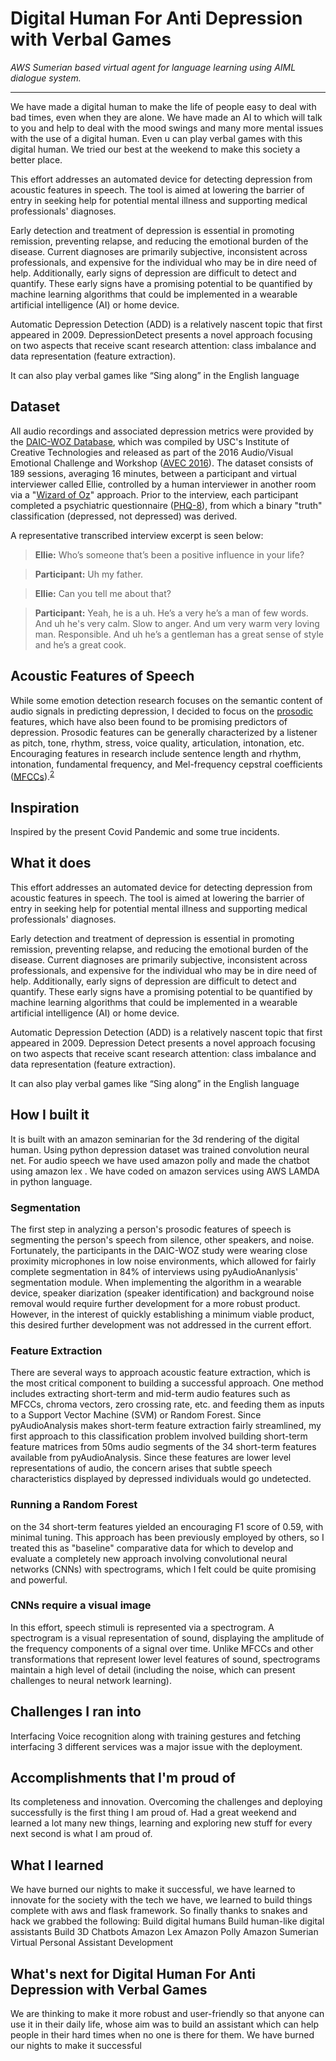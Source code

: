 # Digital Human For Anti Depression with Verbal Games

*AWS Sumerian based virtual agent for language learning using AIML dialogue system.*

---
We have made a digital human to make the life of people easy to deal with bad times, even when they are alone. We have made an AI to which will talk to you and help to deal with the mood swings and many more mental issues with the use of a digital human. Even u can play verbal games with this digital human. We tried our best at the weekend to make this society a better place.

This effort addresses an automated device for detecting depression from acoustic features in speech. The tool is aimed at lowering the barrier of entry in seeking help for potential mental illness and supporting medical professionals' diagnoses.

Early detection and treatment of depression is essential in promoting remission, preventing relapse, and reducing the emotional burden of the disease. Current diagnoses are primarily subjective, inconsistent across professionals, and expensive for the individual who may be in dire need of help. Additionally, early signs of depression are difficult to detect and quantify. These early signs have a promising potential to be quantified by machine learning algorithms that could be implemented in a wearable artificial intelligence (AI) or home device.

Automatic Depression Detection (ADD) is a relatively nascent topic that first appeared in 2009. DepressionDetect presents a novel approach focusing on two aspects that receive scant research attention: class imbalance and data representation (feature extraction).

It can also play verbal games like “Sing along” in the English language


## Dataset
All audio recordings and associated depression metrics were provided by the [DAIC-WOZ Database](http://dcapswoz.ict.usc.edu/), which was compiled by USC's Institute of Creative Technologies and released as part of the 2016 Audio/Visual Emotional Challenge and Workshop ([AVEC 2016](http://sspnet.eu/avec2016/)). The dataset consists of 189 sessions, averaging 16 minutes, between a participant and virtual interviewer called Ellie, controlled by a human interviewer in another room via a "[Wizard of Oz](https://en.wikipedia.org/wiki/Wizard_of_Oz_experiment)" approach. Prior to the interview, each participant completed a psychiatric questionnaire ([PHQ-8](http://patienteducation.stanford.edu/research/phq.pdf)), from which a binary "truth" classification (depressed, not depressed) was derived.

A representative transcribed interview excerpt is seen below:

> **Ellie:** Who’s someone that’s been a positive influence in your life?

> **Participant:** Uh my father.

> **Ellie:** Can you tell me about that?

> **Participant:** Yeah, he is a uh. He’s a very he’s a man of few words. And uh he's very calm. Slow to anger. And um very warm very loving man. Responsible. And uh he’s a gentleman has a great sense of style and he’s a great cook.


## Acoustic Features of Speech
While some emotion detection research focuses on the semantic content of audio signals in predicting depression, I decided to focus on the [prosodic](http://clas.mq.edu.au/speech/phonetics/phonology/intonation/prosody.html)  features, which have also been found to be promising predictors of depression. Prosodic features can be generally characterized by a listener as pitch, tone, rhythm, stress, voice quality, articulation, intonation, etc. Encouraging features in research include sentence length and rhythm, intonation, fundamental frequency, and Mel-frequency cepstral coefficients ([MFCCs](https://en.wikipedia.org/wiki/Mel-frequency_cepstrum)).<sup>[2](#references)</sup>


## Inspiration
Inspired by the present Covid Pandemic and some true incidents.

## What it does
This effort addresses an automated device for detecting depression from acoustic features in speech. The tool is aimed at lowering the barrier of entry in seeking help for potential mental illness and supporting medical professionals' diagnoses.

Early detection and treatment of depression is essential in promoting remission, preventing relapse, and reducing the emotional burden of the disease. Current diagnoses are primarily subjective, inconsistent across professionals, and expensive for the individual who may be in dire need of help. Additionally, early signs of depression are difficult to detect and quantify. These early signs have a promising potential to be quantified by machine learning algorithms that could be implemented in a wearable artificial intelligence (AI) or home device.

Automatic Depression Detection (ADD) is a relatively nascent topic that first appeared in 2009. Depression Detect presents a novel approach focusing on two aspects that receive scant research attention: class imbalance and data representation (feature extraction).

It can also play verbal games like “Sing along” in the English language

## How I built it

It is built with an amazon seminarian for the  3d rendering of the digital human. Using python depression dataset was trained convolution neural net.  For audio speech we have used amazon polly and made the chatbot using amazon lex . We have coded on amazon services using AWS LAMDA in python language.

### Segmentation

The first step in analyzing a person's prosodic features of speech is segmenting the person's speech from silence, other speakers, and noise. Fortunately, the participants in the DAIC-WOZ study were wearing close proximity microphones in low noise environments, which allowed for fairly complete segmentation in 84% of interviews using pyAudioAnanlysis' segmentation module. When implementing the algorithm in a wearable device, speaker diarization (speaker identification) and background noise removal would require further development for a more robust product. However, in the interest of quickly establishing a minimum viable product, this desired further development was not addressed in the current effort.

### Feature Extraction 

There are several ways to approach acoustic feature extraction, which is the most critical component to building a successful approach. One method includes extracting short-term and mid-term audio features such as MFCCs, chroma vectors, zero crossing rate, etc. and feeding them as inputs to a Support Vector Machine (SVM) or Random Forest. Since pyAudioAnalysis makes short-term feature extraction fairly streamlined, my first approach to this classification problem involved building short-term feature matrices from 50ms audio segments of the 34 short-term features available from pyAudioAnalysis. Since these features are lower level representations of audio, the concern arises that subtle speech characteristics displayed by depressed individuals would go undetected.

### Running a Random Forest 

on the 34 short-term features yielded an encouraging F1 score of 0.59, with minimal tuning. This approach has been previously employed by others, so I treated this as "baseline" comparative data for which to develop and evaluate a completely new approach involving convolutional neural networks (CNNs) with spectrograms, which I felt could be quite promising and powerful.

### CNNs require a visual image

In this effort, speech stimuli is represented via a spectrogram. A spectrogram is a visual representation of sound, displaying the amplitude of the frequency components of a signal over time. Unlike MFCCs and other transformations that represent lower level features of sound, spectrograms maintain a high level of detail (including the noise, which can present challenges to neural network learning).

## Challenges I ran into
Interfacing Voice recognition along with training gestures and fetching interfacing 3 different services 
was a major issue with the deployment.

## Accomplishments that I'm proud of
Its completeness and innovation.
Overcoming the challenges and deploying successfully is the first thing I am proud of.
Had a great weekend and learned a lot many new things, learning and exploring new stuff for every next second is what I am proud of.

## What I learned

We have burned our nights  to make it successful, we have learned to innovate for the society with the tech we have, 
we learned to build things complete with aws and flask framework.
So finally thanks to snakes and hack we grabbed the following:
Build digital humans
Build human-like digital assistants
Build 3D Chatbots
Amazon Lex
Amazon Polly
Amazon Sumerian
Virtual Personal Assistant Development

## What's next for Digital Human For Anti Depression with Verbal Games
We are thinking to make it more robust and user-friendly so that anyone can use it in their daily life, whose aim was to build an assistant which can help people in their hard times when no one is there for them. We have burned our nights  to make it successful
